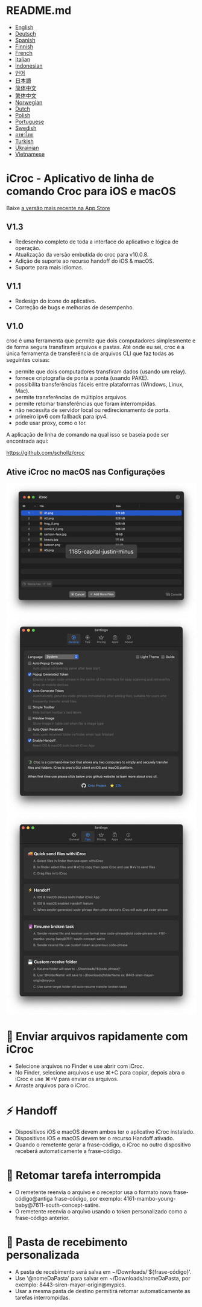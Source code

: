 # README.md
- [English](README.md)
- [Deutsch](README.de.md)
- [Spanish](README.es.md)
- [Finnish](README.fi.md)
- [French](README.fr.md)
- [Italian](README.it.md)
- [Indonesian](README.id.md)
- [언어](README.ko.md)
- [日本語](README.ja.md)
- [简体中文](README.zh_cn.md)
- [繁体中文](README.zh_tw.md)
- [Norwegian](README.nb.md)
- [Dutch](README.nl.md)
- [Polish](README.pl.md)
- [Portuguese](README.pt.md)
- [Swedish](README.sv.md)
- [ภาษาไทย](README.th.md)
- [Turkish](README.tr.md)
- [Ukrainian](README.uk.md)
- [Vietnamese](README.vi.md)

# iCroc - Aplicativo de linha de comando Croc para iOS e macOS

Baixe [a versão mais recente na App Store](https://apps.apple.com/us/app/id6444355962)

V1.3
---
- Redesenho completo de toda a interface do aplicativo e lógica de operação.
- Atualização da versão embutida do croc para v10.0.8.
- Adição de suporte ao recurso handoff do iOS & macOS.
- Suporte para mais idiomas.

V1.1
---
- Redesign do ícone do aplicativo.
- Correção de bugs e melhorias de desempenho.

V1.0
---
croc é uma ferramenta que permite que dois computadores simplesmente e de forma segura transfiram arquivos e pastas. Até onde eu sei, croc é a única ferramenta de transferência de arquivos CLI que faz todas as seguintes coisas:

- permite que dois computadores transfiram dados (usando um relay).
- fornece criptografia de ponta a ponta (usando PAKE).
- possibilita transferências fáceis entre plataformas (Windows, Linux, Mac).
- permite transferências de múltiplos arquivos.
- permite retomar transferências que foram interrompidas.
- não necessita de servidor local ou redirecionamento de porta.
- primeiro ipv6 com fallback para ipv4.
- pode usar proxy, como o tor.

A aplicação de linha de comando na qual isso se baseia pode ser encontrada aqui:

https://github.com/schollz/croc

## Ative iCroc no macOS nas Configurações
![macOS-iCroc-1](images/macos1.png)
![macOS-iCroc-2](images/macos2.png)
![macOS-iCroc-3](images/macos3.png)

# 🚚 Enviar arquivos rapidamente com iCroc
- Selecione arquivos no Finder e use abrir com iCroc.
- No Finder, selecione arquivos e use ⌘+C para copiar, depois abra o iCroc e use ⌘+V para enviar os arquivos.
- Arraste arquivos para o iCroc.

# ⚡ Handoff
- Dispositivos iOS e macOS devem ambos ter o aplicativo iCroc instalado.
- Dispositivos iOS e macOS devem ter o recurso Handoff ativado.
- Quando o remetente gerar a frase-código, o iCroc no outro dispositivo receberá automaticamente a frase-código.

# 🔮 Retomar tarefa interrompida
- O remetente reenvia o arquivo e o receptor usa o formato nova frase-código@antiga frase-código, por exemplo: 4161-mambo-young-baby@7611-south-concept-satire.
- O remetente reenvia o arquivo usando o token personalizado como a frase-código anterior.

# 💾 Pasta de recebimento personalizada
- A pasta de recebimento será salva em ~/Downloads/'${frase-código}'.
- Use '@nomeDaPasta' para salvar em ~/Downloads/nomeDaPasta, por exemplo: 8443-siren-mayor-origin@mypics.
- Usar a mesma pasta de destino permitirá retomar automaticamente as tarefas interrompidas.